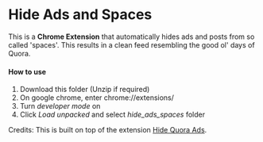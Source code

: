 # Hide Ads and Spaces

This is a **Chrome Extension** that automatically hides ads and posts from so called 'spaces'. This results in a clean feed resembling the good ol' days of Quora.

#### How to use
1. Download this folder (Unzip if required)
2. On google chrome, enter chrome://extensions/
3. Turn *developer mode* on
4. Click *Load unpacked* and select *hide_ads_spaces* folder

Credits:  This is built on top of the extension [Hide Quora Ads](https://chrome.google.com/webstore/detail/hide-quora-ads/jlhljjogoohbhimgpieppcefdemficbo).
